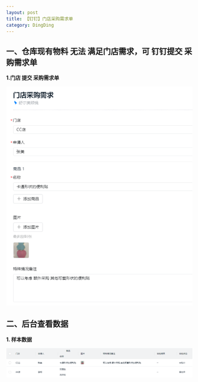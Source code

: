 ```yaml
---
layout: post
title: 【钉钉】门店采购需求单
category: DingDing
---
```



## 一、仓库现有物料 无法 满足门店需求，可 钉钉提交 采购需求单

**1.门店 提交 采购需求单**

![order_for_card](/images/to_purchase_form.png)


## 二、后台查看数据

**1. 样本数据**

![order_for_card](/images/to_purchase.png)

